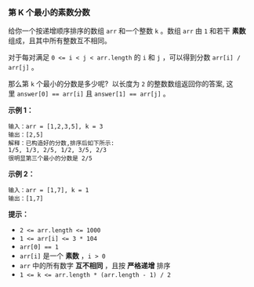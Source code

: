 ### 第 K 个最小的素数分数 ###
给你一个按递增顺序排序的数组 `arr` 和一个整数 `k` 。数组 `arr` 由 `1` 和若干 **素数**  组成，且其中所有整数互不相同。

对于每对满足 `0 <= i < j < arr.length` 的 `i` 和 `j` ，可以得到分数 `arr[i] / arr[j]` 。

那么第 `k` 个最小的分数是多少呢?  以长度为 `2` 的整数数组返回你的答案, 这里 `answer[0] == arr[i]` 且 `answer[1] == arr[j]` 。

**示例 1：**

```
输入：arr = [1,2,3,5], k = 3
输出：[2,5]
解释：已构造好的分数,排序后如下所示: 
1/5, 1/3, 2/5, 1/2, 3/5, 2/3
很明显第三个最小的分数是 2/5
```

**示例 2：**

```
输入：arr = [1,7], k = 1
输出：[1,7]
```



**提示：**

* `2 <= arr.length <= 1000`
* `1 <= arr[i] <= 3 * 104`
* `arr[0] == 1`
* `arr[i]` 是一个 **素数** ，`i > 0`
* `arr` 中的所有数字 **互不相同** ，且按 **严格递增** 排序
* `1 <= k <= arr.length * (arr.length - 1) / 2`

